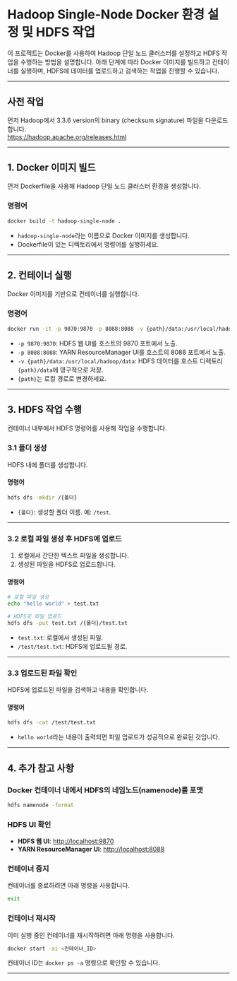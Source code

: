 # **Hadoop Single-Node Docker 환경 설정 및 HDFS 작업**

이 프로젝트는 Docker를 사용하여 Hadoop 단일 노드 클러스터를 설정하고 HDFS 작업을 수행하는 방법을 설명합니다. 아래 단계에 따라 Docker 이미지를 빌드하고 컨테이너를 실행하며, HDFS에 데이터를 업로드하고 검색하는 작업을 진행할 수 있습니다.

---

## **사전 작업**

먼저 Hadoop에서 3.3.6 version의 binary (checksum signature) 파일을 다운로드 합니다.  
https://hadoop.apache.org/releases.html

---

## **1. Docker 이미지 빌드**

먼저 Dockerfile을 사용해 Hadoop 단일 노드 클러스터 환경을 생성합니다.

### **명령어**
```bash
docker build -t hadoop-single-node .
```

- `hadoop-single-node`라는 이름으로 Docker 이미지를 생성합니다.
- Dockerfile이 있는 디렉토리에서 명령어를 실행하세요.

---

## **2. 컨테이너 실행**

Docker 이미지를 기반으로 컨테이너를 실행합니다.

### **명령어**
```bash
docker run -it -p 9870:9870 -p 8088:8088 -v {path}/data:/usr/local/hadoop/data hadoop-single-node
```

- `-p 9870:9870`: HDFS 웹 UI를 호스트의 9870 포트에서 노출.
- `-p 8088:8088`: YARN ResourceManager UI를 호스트의 8088 포트에서 노출.
- `-v {path}/data:/usr/local/hadoop/data`: HDFS 데이터를 호스트 디렉토리 `{path}/data`에 영구적으로 저장.
- `{path}`는 로컬 경로로 변경하세요.

---

## **3. HDFS 작업 수행**

컨테이너 내부에서 HDFS 명령어를 사용해 작업을 수행합니다.

### **3.1 폴더 생성**

HDFS 내에 폴더를 생성합니다.

#### **명령어**
```bash
hdfs dfs -mkdir /{폴더}
```

- `{폴더}`: 생성할 폴더 이름. 예: `/test`.

---

### **3.2 로컬 파일 생성 후 HDFS에 업로드**

1. 로컬에서 간단한 텍스트 파일을 생성합니다.
2. 생성된 파일을 HDFS로 업로드합니다.

#### **명령어**
```bash
# 로컬 파일 생성
echo "hello world" > test.txt

# HDFS로 파일 업로드
hdfs dfs -put test.txt /{폴더}/test.txt
```

- `test.txt`: 로컬에서 생성된 파일.
- `/test/test.txt`: HDFS에 업로드될 경로.

---

### **3.3 업로드된 파일 확인**

HDFS에 업로드된 파일을 검색하고 내용을 확인합니다.

#### **명령어**
```bash
hdfs dfs -cat /test/test.txt
```

- `hello world`라는 내용이 출력되면 파일 업로드가 성공적으로 완료된 것입니다.

---

## **4. 추가 참고 사항**

### **Docker 컨테이너 내에서 HDFS의 네임노드(namenode)를 포맷**
```bash
hdfs namenode -format
```

### **HDFS UI 확인**
- **HDFS 웹 UI**: [http://localhost:9870](http://localhost:9870)
- **YARN ResourceManager UI**: [http://localhost:8088](http://localhost:8088)

### **컨테이너 중지**
컨테이너를 종료하려면 아래 명령을 사용합니다.

```bash
exit
```

### **컨테이너 재시작**
이미 실행 중인 컨테이너를 재시작하려면 아래 명령을 사용합니다.

```bash
docker start -ai <컨테이너_ID>
```

컨테이너 ID는 `docker ps -a` 명령으로 확인할 수 있습니다.

---
